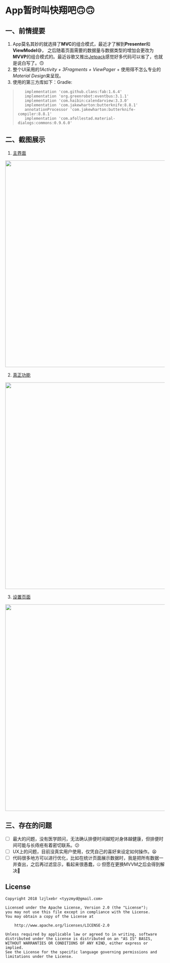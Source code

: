# App暂时叫快翔吧🙃🙃
## 一、前情提要
1. App莫名其妙的就选择了**MVC**的组合模式，最近才了解到**Presenter**和**ViewModel**😅，
之后随着页面需要的数据量与数据类型的增加会更改为**MVVP**的组合模式的。最近谷歌又推出[Jetpack](https://developer.android.com/jetpack/)感觉好多代码可以省了，也就是说白写了。🙃　
2. 整个UI采用的*1Activity + 3Fragments + ViewPager* + 使用得不怎么专业的*Material Design*来呈现。
3. 使用的第三方库如下：Gradle:
>```
>    implementation 'com.github.clans:fab:1.6.4'
>    implementation 'org.greenrobot:eventbus:3.1.1'
>    implementation 'com.haibin:calendarview:3.3.0'
>    implementation 'com.jakewharton:butterknife:8.8.1'
>    annotationProcessor 'com.jakewharton:butterknife-compiler:8.8.1'
>    implementation 'com.afollestad.material-dialogs:commons:0.9.6.0'
>```
## 二、截图展示
1. [主界面](https://github.com/lzjlxebr/hurrypush-data/blob/master/image/main_ui.gif)
<img src="https://github.com/lzjlxebr/hurrypush-data/blob/master/image/main_ui.gif" height="650"/>

2. [真正功能](https://github.com/lzjlxebr/hurrypush-data/blob/master/image/real_work.gif)
<img src="https://github.com/lzjlxebr/hurrypush-data/blob/master/image/real_work.gif" height="650"/>

3. [设置页面](https://github.com/lzjlxebr/hurrypush-data/blob/master/image/settings.gif)
<img src="https://github.com/lzjlxebr/hurrypush-data/blob/master/image/settings.gif" height="650"/>

## 三、存在的问题
- [ ] 最大的问题，没有医学顾问，无法确认排便时间越短对身体越健康，但排便时间可能与长痔疮有着密切联系。😕
- [ ] UX上的问题，目前没真实用户使用，仅凭自己的喜好来设定如何操作。😫
- [ ] 代码很多地方可以进行优化，比如在统计页面展示数据时，我是把所有数据一并查出，之后再过滤显示，看起来很愚蠢，🤐
但愿在更换MVVM之后会得到解决🤔

License
-------
    Copyright 2018 lzjlxebr <tyyzmyd@gmail.com>
     
    Licensed under the Apache License, Version 2.0 (the "License");
    you may not use this file except in compliance with the License.
    You may obtain a copy of the License at
     
        http://www.apache.org/licenses/LICENSE-2.0
     
    Unless required by applicable law or agreed to in writing, software
    distributed under the License is distributed on an "AS IS" BASIS,
    WITHOUT WARRANTIES OR CONDITIONS OF ANY KIND, either express or implied.
    See the License for the specific language governing permissions and
    limitations under the License.